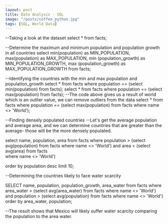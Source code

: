 ```yaml
---
layout: post
title: Data Analysis - SQL
image: "/posts/coffee_python.jpg"
tags: [SQL, World Data]
---
```


--Taking a look at the dataset
select *
from facts;

--Determine the maximum and minimum population and population growth in all countries
select 
	   min(population) as MIN_POPULATION,
	   max(population) as MAX_POPULATION,
	   min (population_growth) as MIN_POPULATION_GROWTH,
	   max (population_growth) as MAX_POPULATION_GROWTH
from facts;

--Identifying the countries with the min and max population and population_growth
select *
from facts
where population == (select min(population)
						from facts);
select *
from facts
where population == (select max(population)
						from facts);
--The code above gives us a result of world which is an outlier value, we can remove outliers from the data	
select *
from facts
where population == (select max(population)
						from facts
						where name <> 'World');					
						
--Finding densely populated countries
--Let's get the average population and average area, and we can determine countries that are greater than the average- those will be the more densely populated.

select name, population, area
from facts
where population > (select avg(population) 
						from facts
						where name <> 'World') 
and
	  area < (select avg(area) 
	            from facts	
				where name <> 'World')
				
order by population desc
limit 10;				
	
--Determining the countries likely to face water scarcity

SELECT name, population, population_growth, area_water
from facts
where area_water > (select avg(area_water)
					from facts
					where name <> 'World') 
and population > (select avg(population) 
					from facts
					where name <> 'World')
order by area_water, population;													 

--The result shows that Mexico will likely suffer water scarcity comparing the population to the area water. 
	
	

						
